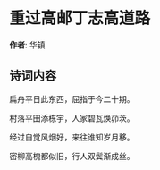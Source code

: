 # 重过高邮丁志高道路

**作者**: 华镇

## 诗词内容

扁舟平日此东西，屈指于今二十期。

村落平田添栋宇，人家碧瓦焕茆茨。

经过自觉风烟好，来往谁知岁月移。

密柳高槐都似旧，行人双鬓渐成丝。

